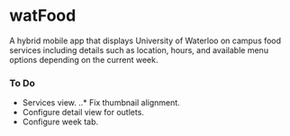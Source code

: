 # watFood
A hybrid mobile app that displays University of Waterloo on campus food services including details such as location, hours, and available menu options depending on the current week.

### To Do
* Services view.
..* Fix thumbnail alignment.
* Configure detail view for outlets.
* Configure week tab.